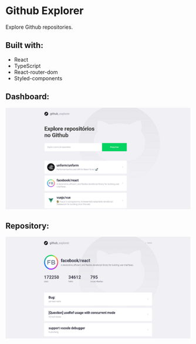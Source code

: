 # Github Explorer
Explore Github repositories.

## Built with:
- React
- TypeScript
- React-router-dom
- Styled-components

## Dashboard:
![myimage-alt-tag](images/dashboard.png)
## Repository:
![myimage-alt-tag](images/repository.png)



